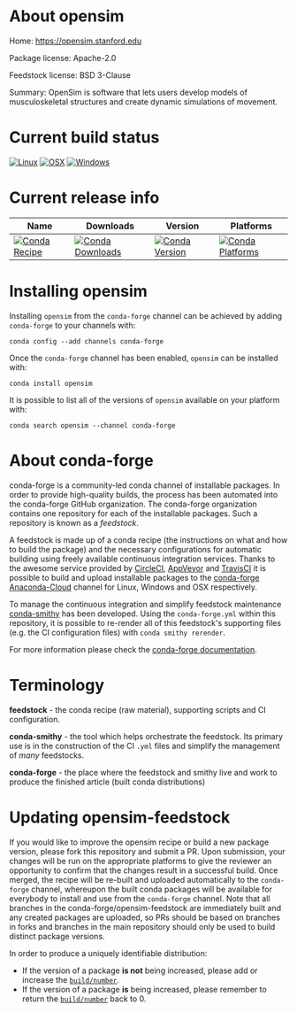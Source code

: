 About opensim
=============

Home: https://opensim.stanford.edu

Package license: Apache-2.0

Feedstock license: BSD 3-Clause

Summary: OpenSim is software that lets users develop models of musculoskeletal structures and create dynamic simulations of movement.




Current build status
====================

[![Linux](https://img.shields.io/circleci/project/github/conda-forge/staged-recipes-feedstock/master.svg?label=Linux)](https://circleci.com/gh/conda-forge/staged-recipes-feedstock)
[![OSX](https://img.shields.io/travis/conda-forge/staged-recipes-feedstock/master.svg?label=macOS)](https://travis-ci.org/conda-forge/staged-recipes-feedstock)
[![Windows](https://img.shields.io/appveyor/ci/conda-forge/staged-recipes-feedstock/master.svg?label=Windows)](https://ci.appveyor.com/project/conda-forge/staged-recipes-feedstock/branch/master)

Current release info
====================

| Name | Downloads | Version | Platforms |
| --- | --- | --- | --- |
| [![Conda Recipe](https://img.shields.io/badge/recipe-opensim-green.svg)](https://anaconda.org/conda-forge/opensim) | [![Conda Downloads](https://img.shields.io/conda/dn/conda-forge/opensim.svg)](https://anaconda.org/conda-forge/opensim) | [![Conda Version](https://img.shields.io/conda/vn/conda-forge/opensim.svg)](https://anaconda.org/conda-forge/opensim) | [![Conda Platforms](https://img.shields.io/conda/pn/conda-forge/opensim.svg)](https://anaconda.org/conda-forge/opensim) |

Installing opensim
==================

Installing `opensim` from the `conda-forge` channel can be achieved by adding `conda-forge` to your channels with:

```
conda config --add channels conda-forge
```

Once the `conda-forge` channel has been enabled, `opensim` can be installed with:

```
conda install opensim
```

It is possible to list all of the versions of `opensim` available on your platform with:

```
conda search opensim --channel conda-forge
```


About conda-forge
=================

conda-forge is a community-led conda channel of installable packages.
In order to provide high-quality builds, the process has been automated into the
conda-forge GitHub organization. The conda-forge organization contains one repository
for each of the installable packages. Such a repository is known as a *feedstock*.

A feedstock is made up of a conda recipe (the instructions on what and how to build
the package) and the necessary configurations for automatic building using freely
available continuous integration services. Thanks to the awesome service provided by
[CircleCI](https://circleci.com/), [AppVeyor](https://www.appveyor.com/)
and [TravisCI](https://travis-ci.org/) it is possible to build and upload installable
packages to the [conda-forge](https://anaconda.org/conda-forge)
[Anaconda-Cloud](https://anaconda.org/) channel for Linux, Windows and OSX respectively.

To manage the continuous integration and simplify feedstock maintenance
[conda-smithy](https://github.com/conda-forge/conda-smithy) has been developed.
Using the ``conda-forge.yml`` within this repository, it is possible to re-render all of
this feedstock's supporting files (e.g. the CI configuration files) with ``conda smithy rerender``.

For more information please check the [conda-forge documentation](https://conda-forge.org/docs/).

Terminology
===========

**feedstock** - the conda recipe (raw material), supporting scripts and CI configuration.

**conda-smithy** - the tool which helps orchestrate the feedstock.
                   Its primary use is in the construction of the CI ``.yml`` files
                   and simplify the management of *many* feedstocks.

**conda-forge** - the place where the feedstock and smithy live and work to
                  produce the finished article (built conda distributions)


Updating opensim-feedstock
==========================

If you would like to improve the opensim recipe or build a new
package version, please fork this repository and submit a PR. Upon submission,
your changes will be run on the appropriate platforms to give the reviewer an
opportunity to confirm that the changes result in a successful build. Once
merged, the recipe will be re-built and uploaded automatically to the
`conda-forge` channel, whereupon the built conda packages will be available for
everybody to install and use from the `conda-forge` channel.
Note that all branches in the conda-forge/opensim-feedstock are
immediately built and any created packages are uploaded, so PRs should be based
on branches in forks and branches in the main repository should only be used to
build distinct package versions.

In order to produce a uniquely identifiable distribution:
 * If the version of a package **is not** being increased, please add or increase
   the [``build/number``](https://conda.io/docs/user-guide/tasks/build-packages/define-metadata.html#build-number-and-string).
 * If the version of a package **is** being increased, please remember to return
   the [``build/number``](https://conda.io/docs/user-guide/tasks/build-packages/define-metadata.html#build-number-and-string)
   back to 0.

